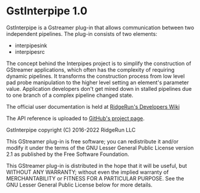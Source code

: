 # GstInterpipe 1.0
GstInterpipe is a Gstreamer plug-in that allows communication between
two independent pipelines. The plug-in consists of two elements:
- interpipesink
- interpipesrc

The concept behind the Interpipes project is to simplify the
construction of GStreamer applications, which often has the complexity
of requiring dynamic pipelines. It transforms the construction process
from low level pad probe manipulation to the higher level setting an
element's parameter value. Application developers don't get mired down
in stalled pipelines due to one branch of a complex pipeline changed
state.

The official user documentation is held at [RidgeRun's Developers
Wiki](http://developer.ridgerun.com/wiki/index.php?title=GstInterpipe)

The API reference is uploaded to [GitHub's project
page](http://ridgerun.github.io/gst-interpipe/).

GstInterpipe copyright (C) 2016-2022 RidgeRun LLC

This GStreamer plug-in is free software; you can redistribute it
and/or modify it under the terms of the GNU Lesser General Public
License version 2.1 as published by the Free Software Foundation.

This GStreamer plug-in is distributed in the hope that it will be
useful, but WITHOUT ANY WARRANTY; without even the implied
warranty of MERCHANTABILITY or FITNESS FOR A PARTICULAR PURPOSE.
See the GNU Lesser General Public License below for more details.
